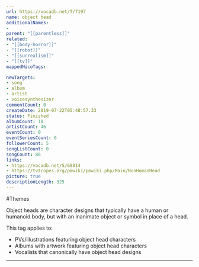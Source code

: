 ```yaml
---
url: https://vocadb.net/T/7197
name: object head
additionalNames: 
- 
parent: "[[parentless]]"
related:
- "[[body-horror]]"
- "[[robot]]"
- "[[surrealism]]"
- "[[tv]]"
mappedNicoTags:

newTargets:
- song
- album
- artist
- voicesynthesizer
commentCount: 0
createDate: 2019-07-22T05:48:57.33
status: Finished
albumCount: 18
artistCount: 46
eventCount: 0
eventSeriesCount: 0
followerCount: 5
songListCount: 0
songCount: 86
links: 
- https://vocadb.net/S/68814
- https://tvtropes.org/pmwiki/pmwiki.php/Main/NonHumanHead
picture: true
descriptionLength: 325
---
```


#Themes

Object heads are character designs that typically have a human or humanoid body, but with an inanimate object or symbol in place of a head. 

This tag applies to:

* PVs/illustrations featuring object head characters
* Albums with artwork featuring object head characters
* Vocalists that canonically have object head designs

---

